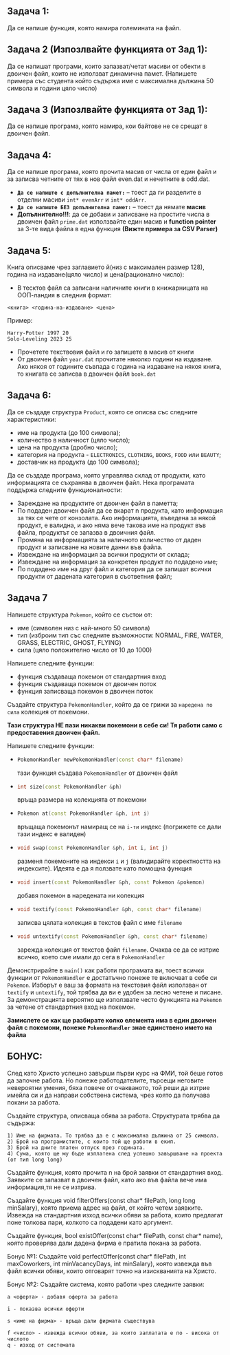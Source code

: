 ## Задача 1:
Да се напише функция, която намира големината на файл.
## Задача 2 (Изпозлвайте функцията от Зад 1):
Да се напишат програми, които запазват/четат масиви от обекти в двоичен файл, които не използват динамична памет. (Напишете примера със студента който съдържа име с максимална дължина 50 символа и години цяло число)



## Задача 3 (Изпозлвайте функцията от Зад 1):
Да се напише програма, която намира, кои байтове не се срещат в двоичен файл.
## Задача 4:
Да се напише програма, която прочита масив от числа от един файл и за записва четните от тях в нов файл even.dat и нечетните в odd.dat.
- **`Да се напиште с допълнителна памет:`** – тоест да ги разделите в отделни масиви `int* evenArr` и `int* oddArr`.
- **`Да се напиште БЕЗ допълнителна памет:`** – тоест да нямате **масив**
- **Допълнително!!!**: да се добави и записване на простите числа в двоичен файл `prime.dat` използвайте един масив и **function pointer** за 3-те вида файла в една функция **(Вижте примера за CSV Parser)**


## Задача 5: 
Книга описваме чрез заглавието й(низ с максимален размер 128), година на издаване(цяло число) и цена(рационално число): 
- В тесктов файл са записани наличните книги в книжарницата на ООП-ландия в следния формат:
```
<книга> <година-на-издаване> <цена>
```
Пример:
```
Harry-Potter 1997 20
Solo-Leveling 2023 25
```
- Прочететe текствовия файл и го запишете в масив от книги
- От двоичен файл `year.dat` прочитате няколко години на издаване. Ако някоя от годините съвпада с година на издаване на някоя книга, то книгата се записва в двоичен файл `book.dat`

## Задача 6: 
Да се създаде структура `Product`, която се описва със следните характеристики:
- име на продукта (до 100 символа);
- количество в наличност (цяло число);
- цена на продукта (дробно число);
- категория на продукта - `ELECTRONICS`, `CLOTHING`, `BOOKS`, `FOOD` или `BEAUTY`;
- доставчик на продукта (до 100 символа);

Да се създаде програма, която управлява склад от продукти, като информацията се съхранява в двоичен файл. 
Нека програмата поддържа следните функционалности:
- Зареждане на продуктите от двоичен файл в паметта;
- По подаден двоичен файл да се вкарат n продукта, като информация за тях се чете от конзолата. Ако информацията, въведена за някой продукт, е валидна, и ако няма вече такова име на продукт във файла, продуктът се запазва в двоичния файл.
- Промяна на информацията за наличното количество от даден продукт и записване на новите данни във файла.
- Извеждане на информация за всички продукти от склада;
- Извеждане на информация за конкретен продукт по подадено име;
- По подадено име на друг файл и категория да се запишат всички продукти от дадената категория в съответния файл;


## Задача 7
Напишете структура ```Pokemon```, който се състои от:

- име (символен низ с най-много 50 символа)
- тип (изброим тип със следните възможности: NORMAL, FIRE, WATER, GRASS, ELECTRIC, GHOST, FLYING)
- сила (цяло положително число от 10 до 1000)

Напишете следните функции:
- функция създаваща покемон от стандартния вход
- функция създаваща покемон от двоичен поток
- функция записваща покемон в двоичен поток

Създайте структура ```PokemonHandler```, който да се грижи за ```наредена по сила``` колекция от покемони. 

**Тази структура НЕ пази никакви покемони в себе си! Тя работи само с предоставения двоичен файл.**

Напишете следните функции:
- ```c++
  PokemonHandler newPokemonHandler(const char* filename)
  ```
  тази функция създава ```PokemonHandler``` от двоичен файл
- ```c++
  int size(const PokemonHandler &ph)
  ```
  връща размера на колекцията от покемони
- ```c++
  Pokemon at(const PokemonHandler &ph, int i)
  ```
  връщаща покемонът намиращ се на ```i-ти``` индекс (погрижете се дали тази индекс е валиден)
- ```c++
  void swap(const PokemonHandler &ph, int i, int j)
  ```
  разменя покемоните на индекси ```i``` и ```j``` (валидирайте коректността на индексите). Идеята е да я ползвате като помощна функция
- ```c++
  void insert(const PokemonHandler &ph, const Pokemon &pokemon)
  ```
  добавя покемон в наредената ни колекция
- ```c++
  void textify(const PokemonHandler &ph, const char* filename)
  ```
  записва цялата колекция в текстов файл с име ```filename```
- ```c++
  void untextify(const PokemonHandler &ph, const char* filename)
  ```
  зарежда колекция от текстов файл ```filename```. Очаква се да се изтрие всичко, което сме имали до сега в ```PokemonHandler```

Демонстрирайте в ```main()``` как работи програмата ви, тоест всички функции от ```PokemonHandler``` е достатъчно понеже те включват в себе си ```Pokemon```. Изборът е ваш за формата на текстовия файл използван от ```textify``` и ```untextify```, той трябва да ви е удобен за лесно четене и писане. За демонстрацията вероятно ще използвате често функцията на ```Pokemon``` за четене от стандартния вход на покемон.

**Замислете се как ще разбирате колко елемента има в един двоичен файл с покемони, понеже ```PokemonHandler``` знае единствено името на файла**


## БОНУС:
След като Христо успешно завърши първи курс на ФМИ, той беше готов да започне работа. Но понеже работодателите, търсещи неговите невероятни умения, бяха повече от очакваното, той реши да изтрие имейла си и да направи собствена система, чрез която да получава покани за работа.

Създайте структура, описваща обява за работа. Структурата трябва да съдържа:

    1) Име на фирмата. То трябва да е с максимална дължина от 25 символа.
    2) Брой на програмистите, с които той ще работи в екип.
    3) Брой на дните платен отпуск през годината.
    4) Сума, която ще му бъде изплатена след успешно завършване на проекта  (от тип long long)

Създайте функция, която прочита n на брой заявки от стандартния вход.
Заявките се запазват в двоичен файл, като ако във файла вече има информация,тя не се изтрива.

Създайте функция void filterOffers(const char* filePath, long long minSalary), която приема адрес на файл, от който четем заявките. Извежда на стандартния изход всички обяви за работа, които предлагат поне толкова пари, колкото са подадени като аргумент.

Създайте функция, bool existOffer(const char* filePath, const char* name),
която проверява дали дадена фирма е пратила покана за работа.

Бонус №1: Създайте void perfectOffer(const char* filePath, int maxCoworkers, int minVacancyDays, int minSalary), която извежда във файл всички обяви, които отговарят точно на изискванията на Христо.

Бонус №2: Създайте система, която работи чрез следните заявки:

    a <оферта> - добавя оферта за работа

    i - показва всички оферти

    s <име на фирма> - връща дали фирмата съществува

    f <число> - извежда всички обяви, за които заплатата е по - висока от числото
    q - изход от системата